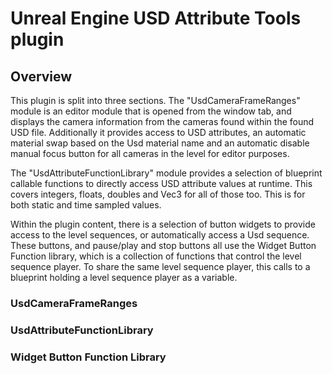 # Unreal Engine USD Attribute Tools plugin

## Overview

This plugin is split into three sections. The "UsdCameraFrameRanges" module is an editor module that is opened from the window tab, and displays the camera information from the cameras found within the found USD file. Additionally it provides access to USD attributes, an automatic material swap based on the Usd material name and an automatic disable manual focus button for all cameras in the level for editor purposes.

The "UsdAttributeFunctionLibrary" module provides a selection of blueprint callable functions to directly access USD attribute values at runtime. This covers integers, floats, doubles and Vec3 for all of those too. This is for both static and time sampled values.

Within the plugin content, there is a selection of button widgets to provide access to the level sequences, or automatically access a Usd sequence. These buttons, and pause/play and stop buttons all use the Widget Button Function library, which is a collection of functions that control the level sequence player. To share the same level sequence player, this calls to a blueprint holding a level sequence player as a variable.

### UsdCameraFrameRanges

### UsdAttributeFunctionLibrary

### Widget Button Function Library
